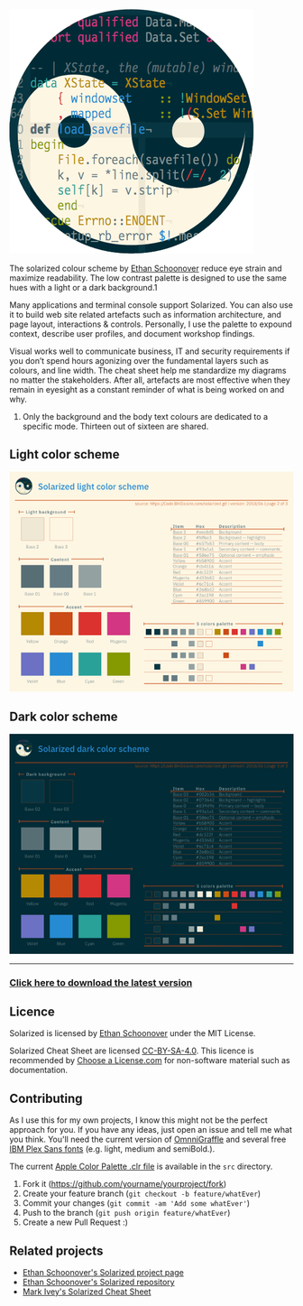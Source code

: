 ![solarized logo](https://github.com/bhdicaire/solarized/raw/master/img/solarizedLogo.png)

The solarized colour scheme by [Ethan Schoonover](https://twitter.com/ethanschoonover) reduce eye strain and maximize readability. The low contrast palette is designed to use the same hues with a light or a dark background.1

Many applications and terminal console support Solarized. You can also use it to build web site related artefacts such as information architecture, and page layout, interactions & controls. Personally, I use the palette to expound context, describe user profiles, and document workshop findings.

Visual works well to communicate business, IT and security requirements if you don’t spend hours agonizing over the fundamental layers such as colours, and line width. The cheat sheet help me standardize my diagrams no matter the stakeholders. After all, artefacts are most effective when they remain in eyesight as a constant reminder of what is being worked on and why.

1. Only the background and the body text colours are dedicated to a specific mode. Thirteen out of sixteen are shared.

## Light color scheme
![solarized dark](https://github.com/bhdicaire/solarized/raw/master/img/lightScheme.png)
## Dark color scheme
![solarized dark](https://github.com/bhdicaire/solarized/raw/master/img/darkScheme.png)
___
### [Click here to download the latest version](https://github.com/bhdicaire/solarized/raw/master/img/solarizedCheatSheet.pdf)
## Licence
Solarized is licensed by [Ethan Schoonover](https://github.com/altercation/solarized/blob/master/LICENSE) under the
MIT License.

Solarized Cheat Sheet are licensed [CC-BY-SA-4.0](https://github.com/bhdicaire/solarized/raw/master/LICENCSE). This licence is recommended by [Choose a License.com](choosealicense.com/) for non-software material such as documentation.
## Contributing
As I use this for my own projects, I know this might not be the perfect approach for you. If you have any ideas, just open an issue and tell me what you think. You'll need the current version of [OmnniGraffle](https://www.omnigroup.com/omnigraffle/) and several free [IBM Plex Sans fonts](https://github.com/IBM/plex) (e.g. light, medium and semiBold.). 

The current [Apple Color Palette .clr file](https://github.com/altercation/solarized/tree/master/apple-colorpalette-solarized) is available in the ``src`` directory.

1. Fork it (<https://github.com/yourname/yourproject/fork>)
2. Create your feature branch (`git checkout -b feature/whatEver`)
3. Commit your changes (`git commit -am 'Add some whatEver'`)
4. Push to the branch (`git push origin feature/whatEver`)
5. Create a new Pull Request :)

## Related projects
* [Ethan Schoonover's Solarized project page](http://ethanschoonover.com/solarized)
* [Ethan Schoonover's Solarized repository](https://github.com/altercation/solarized)
* [Mark Ivey's Solarized Cheat Sheet](http://www.zovirl.com/2011/07/22/solarized_cheat_sheet/)
